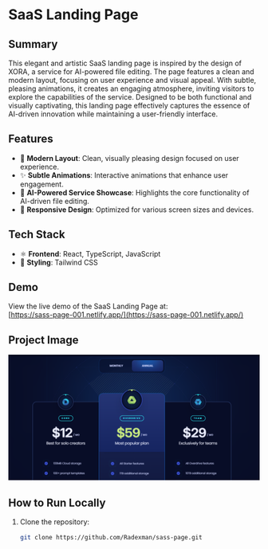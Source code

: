 # SaaS Landing Page

## Summary

This elegant and artistic SaaS landing page is inspired by the design of XORA, a service for AI-powered file editing. The page features a clean and modern layout, focusing on user experience and visual appeal. With subtle, pleasing animations, it creates an engaging atmosphere, inviting visitors to explore the capabilities of the service. Designed to be both functional and visually captivating, this landing page effectively captures the essence of AI-driven innovation while maintaining a user-friendly interface.

## Features

- 🎨 **Modern Layout**: Clean, visually pleasing design focused on user experience.
- ✨ **Subtle Animations**: Interactive animations that enhance user engagement.
- 🤖 **AI-Powered Service Showcase**: Highlights the core functionality of AI-driven file editing.
- 📱 **Responsive Design**: Optimized for various screen sizes and devices.

## Tech Stack

- ⚛️ **Frontend**: React, TypeScript, JavaScript
- 🎨 **Styling**: Tailwind CSS

## Demo

View the live demo of the SaaS Landing Page at:  
[https://sass-page-001.netlify.app/](https://sass-page-001.netlify.app/)

## Project Image

![SaaS Landing Page](src/assets/project-10.png)

## How to Run Locally

1. Clone the repository:

   ```bash
   git clone https://github.com/Radexman/sass-page.git
